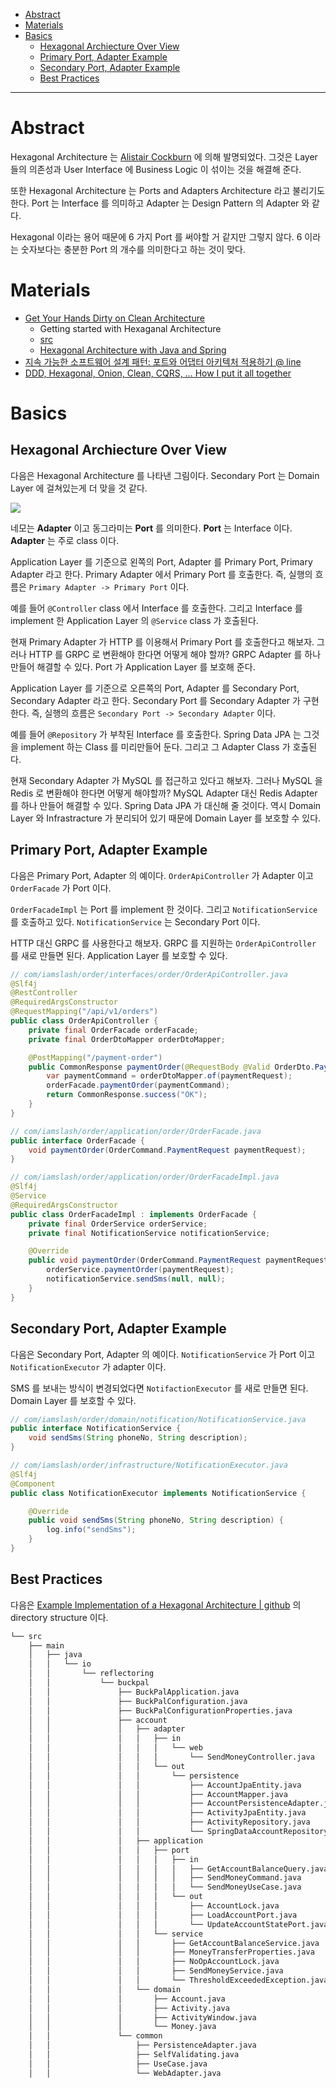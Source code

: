 - [Abstract](#abstract)
- [Materials](#materials)
- [Basics](#basics)
  - [Hexagonal Archiecture Over View](#hexagonal-archiecture-over-view)
  - [Primary Port, Adapter Example](#primary-port-adapter-example)
  - [Secondary Port, Adapter Example](#secondary-port-adapter-example)
  - [Best Practices](#best-practices)

----

# Abstract

Hexagonal Architecture 는 [Alistair Cockburn](https://en.wikipedia.org/wiki/Alistair_Cockburn) 에 의해 발명되었다. 그것은 Layer 들의 의존성과 User Interface 에 Business Logic 이 섞이는 것을 해결해 준다. 

또한 Hexagonal Architecture 는 Ports and Adapters Architecture 라고 불리기도 한다. Port 는 Interface 를 의미하고 Adapter 는 Design Pattern 의 Adapter 와 같다.

Hexagonal 이라는 용어 때문에 6 가지 Port 를 써야할 거 같지만 그렇지 않다. 6 이라는 숫자보다는 충분한 Port 의 개수를 의미한다고 하는 것이 맞다.

# Materials

* [Get Your Hands Dirty on Clean Architecture](https://leanpub.com/get-your-hands-dirty-on-clean-architecture)
  * Getting started with Hexaganal Architecture 
  * [src](https://github.com/thombergs/buckpal)
  * [Hexagonal Architecture with Java and Spring](https://reflectoring.io/spring-hexagonal/)
* [지속 가능한 소프트웨어 설계 패턴: 포트와 어댑터 아키텍처 적용하기 @ line](https://engineering.linecorp.com/ko/blog/port-and-adapter-architecture/?fbclid=IwAR2GLZMhXkX4Weri0qHQaLkwhlaBEJgFZ0yEQ5ilQO_cDJgvb2AP4TCqRu0)
* [DDD, Hexagonal, Onion, Clean, CQRS, … How I put it all together](https://herbertograca.com/2017/11/16/explicit-architecture-01-ddd-hexagonal-onion-clean-cqrs-how-i-put-it-all-together/)

# Basics

## Hexagonal Archiecture Over View

다음은 Hexagonal Architecture 를 나타낸 그림이다. Secondary Port 는 Domain Layer 에 걸쳐있는게 더 맞을 것 같다.

![](img/hexagonal_architecture.png)

네모는 **Adapter** 이고 동그라미는 **Port** 를 의미한다. **Port** 는 Interface 이다. **Adapter** 는 주로 class 이다.

Application Layer 를 기준으로 왼쪽의 Port, Adapter 를 Primary Port, Primary Adapter 라고 한다. Primary Adapter 에서 Primary Port 를 호출한다. 즉, 실행의 흐름은 `Primary Adapter -> Primary Port` 이다.

예를 들어 `@Controller` class 에서 Interface 를 호출한다. 그리고 Interface 를 implement 한 Application Layer 의 `@Service` class 가 호출된다.

현재 Primary Adapter 가 HTTP 를 이용해서 Primary Port 를 호출한다고 해보자. 그러나 HTTP 를 GRPC 로 변환해야 한다면 어떻게 해야 할까? GRPC Adapter 를 하나 만들어 해결할 수 있다. Port 가 Application Layer 를 보호해 준다.

Application Layer 를 기준으로 오른쪽의 Port, Adapter 를 Secondary Port, Secondary Adapter 라고 한다. Secondary Port 를 Secondary Adapter 가 구현한다. 즉, 실행의 흐름은 `Secondary Port -> Secondary Adapter` 이다.

예를 들어 `@Repository` 가 부착된 Interface 를 호출한다. Spring Data JPA 는 그것을 implement 하는 Class 를 미리만들어 둔다. 그리고 그 Adapter Class 가 호출된다.

현재 Secondary Adapter 가 MySQL 를 접근하고 있다고 해보자. 그러나 MySQL 을 Redis 로 변환해야 한다면 어떻게 해야할까? MySQL Adapter 대신 Redis Adapter 를 하나 만들어 해결할 수 있다. Spring Data JPA 가 대신해 줄 것이다. 역시 Domain Layer 와 Infrastracture 가 분리되어 있기 때문에 Domain Layer 를 보호할 수 있다.

## Primary Port, Adapter Example

다음은 Primary Port, Adapter 의 예이다. `OrderApiController` 가 Adapter 이고 
`OrderFacade` 가 Port 이다. 

`OrderFacadeImpl` 는 Port 를 implement 한 것이다. 그리고 `NotificationService` 를
호출하고 있다. `NotificationService` 는 Secondary Port 이다. 

HTTP 대신 GRPC 를 사용한다고 해보자. GRPC 를 지원하는 `OrderApiController` 를 새로 만들면 된다. Application Layer 를 보호할 수 있다.

```java
// com/iamslash/order/interfaces/order/OrderApiController.java
@Slf4j
@RestController
@RequiredArgsConstructor
@RequestMapping("/api/v1/orders")
public class OrderApiController {
    private final OrderFacade orderFacade;
    private final OrderDtoMapper orderDtoMapper;

    @PostMapping("/payment-order")
    public CommonResponse paymentOrder(@RequestBody @Valid OrderDto.PaymentRequest paymentRequest) {
        var paymentCommand = orderDtoMapper.of(paymentRequest);
        orderFacade.paymentOrder(paymentCommand);
        return CommonResponse.success("OK");
    }
}

// com/iamslash/order/application/order/OrderFacade.java
public interface OrderFacade {
    void paymentOrder(OrderCommand.PaymentRequest paymentRequest);
}

// com/iamslash/order/application/order/OrderFacadeImpl.java
@Slf4j
@Service
@RequiredArgsConstructor
public class OrderFacadeImpl : implements OrderFacade {
    private final OrderService orderService;
    private final NotificationService notificationService;

    @Override
    public void paymentOrder(OrderCommand.PaymentRequest paymentRequest) {
        orderService.paymentOrder(paymentRequest);
        notificationService.sendSms(null, null);
    }
}
```

## Secondary Port, Adapter Example

다음은 Secondary Port, Adapter 의 예이다. `NotificationService` 가 Port 이고 `NotificationExecutor` 가 adapter 이다. 

SMS 를 보내는 방식이 변경되었다면 `NotifactionExecutor` 를 새로 만들면 된다. Domain Layer 를 보호할 수 있다.

```java
// com/iamslash/order/domain/notification/NotificationService.java
public interface NotificationService {
    void sendSms(String phoneNo, String description);
}

// com/iamslash/order/infrastructure/NotificationExecutor.java
@Slf4j
@Component
public class NotificationExecutor implements NotificationService {

    @Override
    public void sendSms(String phoneNo, String description) {
        log.info("sendSms");
    }
}
```

## Best Practices

다음은 [Example Implementation of a Hexagonal Architecture | github](https://github.com/thombergs/buckpal) 의 directory structure 이다.

```bash
└── src
    ├── main
    │   ├── java
    │   │   └── io
    │   │       └── reflectoring
    │   │           └── buckpal
    │   │               ├── BuckPalApplication.java
    │   │               ├── BuckPalConfiguration.java
    │   │               ├── BuckPalConfigurationProperties.java
    │   │               ├── account
    │   │               │   ├── adapter
    │   │               │   │   ├── in
    │   │               │   │   │   └── web
    │   │               │   │   │       └── SendMoneyController.java
    │   │               │   │   └── out
    │   │               │   │       └── persistence
    │   │               │   │           ├── AccountJpaEntity.java
    │   │               │   │           ├── AccountMapper.java
    │   │               │   │           ├── AccountPersistenceAdapter.java
    │   │               │   │           ├── ActivityJpaEntity.java
    │   │               │   │           ├── ActivityRepository.java
    │   │               │   │           └── SpringDataAccountRepository.java
    │   │               │   ├── application
    │   │               │   │   ├── port
    │   │               │   │   │   ├── in
    │   │               │   │   │   │   ├── GetAccountBalanceQuery.java
    │   │               │   │   │   │   ├── SendMoneyCommand.java
    │   │               │   │   │   │   └── SendMoneyUseCase.java
    │   │               │   │   │   └── out
    │   │               │   │   │       ├── AccountLock.java
    │   │               │   │   │       ├── LoadAccountPort.java
    │   │               │   │   │       └── UpdateAccountStatePort.java
    │   │               │   │   └── service
    │   │               │   │       ├── GetAccountBalanceService.java
    │   │               │   │       ├── MoneyTransferProperties.java
    │   │               │   │       ├── NoOpAccountLock.java
    │   │               │   │       ├── SendMoneyService.java
    │   │               │   │       └── ThresholdExceededException.java
    │   │               │   └── domain
    │   │               │       ├── Account.java
    │   │               │       ├── Activity.java
    │   │               │       ├── ActivityWindow.java
    │   │               │       └── Money.java
    │   │               └── common
    │   │                   ├── PersistenceAdapter.java
    │   │                   ├── SelfValidating.java
    │   │                   ├── UseCase.java
    │   │                   └── WebAdapter.java
```
